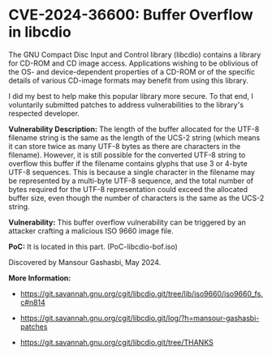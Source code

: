 # CVE-2024-36600: Buffer Overflow in libcdio

The GNU Compact Disc Input and Control library (libcdio) contains a library for CD-ROM and CD image access. Applications wishing to be oblivious of the OS- and device-dependent properties of a CD-ROM or of the specific details of various CD-image formats may benefit from using this library.

I did my best to help make this popular library more secure. To that end, I voluntarily submitted patches to address vulnerabilities to the library's respected developer.

**Vulnerability Description:**
The length of the buffer allocated for the UTF-8 filename string is the same as the length of the UCS-2 string (which means it can store twice as many UTF-8 bytes as there are characters in the filename). However, it is still possible for the converted UTF-8 string to overflow this buffer if the filename contains glyphs that use 3 or 4-byte UTF-8 sequences. This is because a single character in the filename may be represented by a multi-byte UTF-8 sequence, and the total number of bytes required for the UTF-8 representation could exceed the allocated buffer size, even though the number of characters is the same as the UCS-2 string.

**Vulnerability:**
This buffer overflow vulnerability can be triggered by an attacker crafting a malicious ISO 9660 image file.

**PoC:**
It is located in this part. (PoC-libcdio-bof.iso)



Discovered by Mansour Gashasbi, May 2024.

**More Information:**

- https://git.savannah.gnu.org/cgit/libcdio.git/tree/lib/iso9660/iso9660_fs.c#n814

- https://git.savannah.gnu.org/cgit/libcdio.git/log/?h=mansour-gashasbi-patches

- https://git.savannah.gnu.org/cgit/libcdio.git/tree/THANKS



